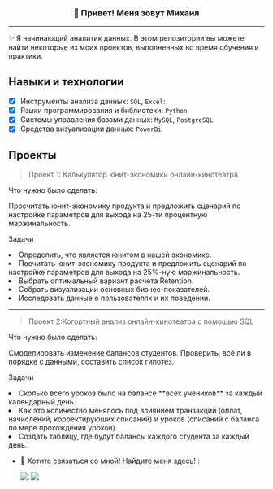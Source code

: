 <h3 align="center">👋 Привет! Меня зовут Михаил</h3>
<p align="center">
  
</p>

 <!-- About section -->

---
✨ Я начинающий аналитик данных. В этом репозитории вы можете найти некоторые из моих проектов, выполненных во время обучения и практики. 
## Навыки и технологии
- [x] Инструменты анализа данных: ``SQL``, ``Excel``: 
- [x] Языки программирования и библиотеки: ``Python`` 
- [x] Системы управления базами данных: ``MySQL``, ``PostgreSQL``
- [x] Средства визуализации данных: ``PowerBi`` 

## Проекты
> <p>Проект 1: Калькулятор юнит-экономики онлайн-кинотеатра</p>
<p>Что нужно было сделать:<p>
Просчитать юнит-экономику продукта и предложить сценарий по настройке параметров для выхода на 25-ти процентную маржинальность.
  
Задачи 
<li> Определить, что является юнитом в нашей экономике.</li>
<li>  Посчитать юнит-экономику продукта и предложить сценарий по настройке параметров для выхода на 25%-ную маржинальность.</li>
<li>  Выбрать оптимальный вариант расчета Retention. </li>
<li>  Собрать визуализации основных бизнес-показателей.</li>
<li>  Исследовать данные о пользователях и их поведении.</li>
<hr>
  
> <p>Проект 2:Когортный анализ онлайн-кинотеатра с помощью SQL</p>
<p>Что нужно было сделать:<p> 
Cмоделировать изменение балансов студентов. Проверить, всё ли в порядке с данными, составить список гипотез.
  
Задачи
<li> Сколько всего уроков было на балансе **всех учеников** за каждый календарный день.</li>
<li> Как это количество менялось под влиянием транзакций (оплат, начислений, корректирующих списаний) и уроков (списаний с баланса по мере прохождения уроков).</li>
<li> Создать таблицу, где будут балансы каждого студента за каждый день.</li>

- 📣 Хотите связаться со мной! Найдите меня здесь! :<br/>
  
  <a href="https://instagram.com/mvalner"><img src="https://img.shields.io/badge/instagram-E4405F.svg?style=for-the-badge&logo=instagram&logoColor=white"/></a>
  <a href="https://linkedin.com/in/mihail-valner-49a753b2"><img src="https://img.shields.io/badge/linkedin-0077B5.svg?style=for-the-badge&logo=linkedin&logoColor=white"/></a>
